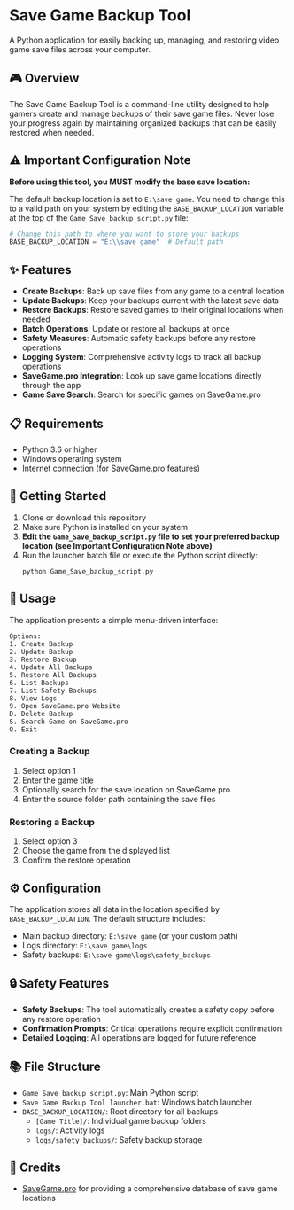 # Save Game Backup Tool

A Python application for easily backing up, managing, and restoring video game save files across your computer.

## 🎮 Overview

The Save Game Backup Tool is a command-line utility designed to help gamers create and manage backups of their save game files. Never lose your progress again by maintaining organized backups that can be easily restored when needed.

## ⚠️ Important Configuration Note

**Before using this tool, you MUST modify the base save location:**

The default backup location is set to `E:\save game`. You need to change this to a valid path on your system by editing the `BASE_BACKUP_LOCATION` variable at the top of the `Game_Save_backup_script.py` file:

```python
# Change this path to where you want to store your backups
BASE_BACKUP_LOCATION = "E:\\save game"  # Default path
```

## ✨ Features

- **Create Backups**: Back up save files from any game to a central location
- **Update Backups**: Keep your backups current with the latest save data
- **Restore Backups**: Restore saved games to their original locations when needed
- **Batch Operations**: Update or restore all backups at once
- **Safety Measures**: Automatic safety backups before any restore operations
- **Logging System**: Comprehensive activity logs to track all backup operations
- **SaveGame.pro Integration**: Look up save game locations directly through the app
- **Game Save Search**: Search for specific games on SaveGame.pro

## 📋 Requirements

- Python 3.6 or higher
- Windows operating system
- Internet connection (for SaveGame.pro features)

## 🚀 Getting Started

1. Clone or download this repository
2. Make sure Python is installed on your system
3. **Edit the `Game_Save_backup_script.py` file to set your preferred backup location (see Important Configuration Note above)**
4. Run the launcher batch file or execute the Python script directly:
   ```
   python Game_Save_backup_script.py
   ```

## 📝 Usage

The application presents a simple menu-driven interface:

```
Options:
1. Create Backup
2. Update Backup
3. Restore Backup
4. Update All Backups
5. Restore All Backups
6. List Backups
7. List Safety Backups
8. View Logs
9. Open SaveGame.pro Website
D. Delete Backup
S. Search Game on SaveGame.pro
Q. Exit
```

### Creating a Backup

1. Select option 1
2. Enter the game title
3. Optionally search for the save location on SaveGame.pro
4. Enter the source folder path containing the save files

### Restoring a Backup

1. Select option 3
2. Choose the game from the displayed list
3. Confirm the restore operation

## ⚙️ Configuration

The application stores all data in the location specified by `BASE_BACKUP_LOCATION`. The default structure includes:
- Main backup directory: `E:\save game` (or your custom path)
- Logs directory: `E:\save game\logs`
- Safety backups: `E:\save game\logs\safety_backups`

## 🔒 Safety Features

- **Safety Backups**: The tool automatically creates a safety copy before any restore operation
- **Confirmation Prompts**: Critical operations require explicit confirmation
- **Detailed Logging**: All operations are logged for future reference

## 📚 File Structure

- `Game_Save_backup_script.py`: Main Python script
- `Save Game Backup Tool launcher.bat`: Windows batch launcher
- `BASE_BACKUP_LOCATION/`: Root directory for all backups
  - `[Game Title]/`: Individual game backup folders
  - `logs/`: Activity logs
  - `logs/safety_backups/`: Safety backup storage

## 🤝 Credits

- [SaveGame.pro](https://savegame.pro/) for providing a comprehensive database of save game locations 